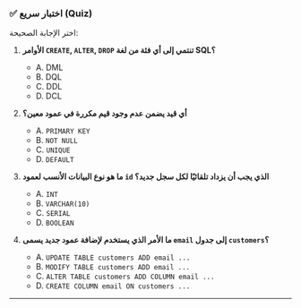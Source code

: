### ✅ اختبار سريع (Quiz)
اختر الإجابة الصحيحة:

1.  **الأوامر `CREATE`, `ALTER`, `DROP` تنتمي إلى أي فئة من لغة SQL؟**
    * A. DML
    * B. DQL
    * C. DDL
    * D. DCL

2.  **أي قيد يضمن عدم وجود قيم مكررة في عمود معين؟**
    * A. `PRIMARY KEY`
    * B. `NOT NULL`
    * C. `UNIQUE`
    * D. `DEFAULT`

3.  **ما هو نوع البيانات الأنسب لعمود `id` الذي يجب أن يزداد تلقائيًا لكل سجل جديد؟**
    * A. `INT`
    * B. `VARCHAR(10)`
    * C. `SERIAL`
    * D. `BOOLEAN`

4.  **ما الأمر الذي يستخدم لإضافة عمود جديد يسمى `email` إلى جدول `customers`؟**
    * A. `UPDATE TABLE customers ADD email ...`
    * B. `MODIFY TABLE customers ADD email ...`
    * C. `ALTER TABLE customers ADD COLUMN email ...`
    * D. `CREATE COLUMN email ON customers ...`

---